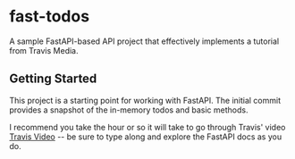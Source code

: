 # fast-todos

A sample FastAPI-based API project that effectively implements a tutorial from Travis Media. 

## Getting Started

This project is a starting point for working with FastAPI.  The initial commit provides a snapshot of the in-memory todos and basic methods.

I recommend you take the hour or so it will take to go through Travis' video [Travis Video](https://youtu.be/cbASjoZZGIw?si=kqkGHlsUB514cXMc) -- be sure to type along and explore the FastAPI docs as you do.
